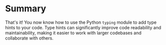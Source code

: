 # Summary

That's it! You now know how to use the Python `typing` module to add type hints to your code. Type hints can significantly improve code readability and maintainability, making it easier to work with larger codebases and collaborate with others.
